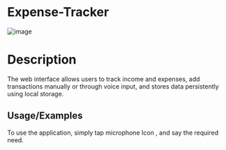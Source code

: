 # Expense-Tracker
![image](https://github.com/roshan813/expense-tracker/assets/112106995/c6026f48-47dd-4520-ad31-93139abad083)
# Description
The web interface allows users to track income and expenses, add transactions manually or through voice input, and stores data persistently using local storage.

## Usage/Examples

To use the application, simply tap microphone Icon , and say the required need.
